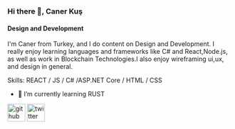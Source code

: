 ### Hi there 👋, Caner Kuş
#### Design and Development
I'm Caner from Turkey, and I do content on Design and Development. I really enjoy learning languages and frameworks like C# and React,Node.js, as well as work in Blockchain Technologies.I also enjoy wireframing ui,ux, and design in general.

Skills: REACT / JS / C# /ASP.NET Core / HTML / CSS


- 🌱 I’m currently learning RUST 


[<img src='https://cdn.jsdelivr.net/npm/simple-icons@3.0.1/icons/github.svg' alt='github' height='40'>](https://github.com/canerkus)  [<img src='https://cdn.jsdelivr.net/npm/simple-icons@3.0.1/icons/twitter.svg' alt='twitter' height='40'>](https://twitter.com/@caner_xyz)  

